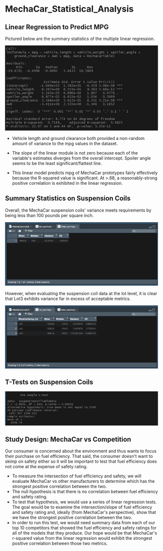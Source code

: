 # MechaCar_Statistical_Analysis

## Linear Regression to Predict MPG

Pictured below are the summary statistics of the multiple linear regression.

![Linear Regression Summary](/Linear_Regression_Summary.png)

- Vehicle length and ground clearance both provided a non-random amount of variance to the mpg values in the dataset.

- The slope of the linear module is not zero because each of the variable's estimates diverges from the overall intercept. Spoiler angle seems to be the least significant/flattest line.

 - This linear model predicts mpg of MechaCar prototypes fairly effectively because the R-squared value is significant. At >.68, a reasonably-strong positive correlation is exhibited in the linear regression.


## Summary Statistics on Suspension Coils

Overall, the MechaCar suspension coils' variance meets requirements by being less than 100 pounds per square inch.

![Total Summary](/total_summary.png)

However, when evaluating the suspension coil data at the lot level, it is clear that Lot3 exhibits variance far in excess of acceptable metrics.

![Lot Summary](/lot_summary.png)


## T-Tests on Suspension Coils

![T-Test All Lots](/ttest_all_lots.png)

## Study Design: MechaCar vs Competition

Our consumer is concerned about the environment and thus wants to focus their purchase on fuel efficiency. That said, the consumer doesn't want to skimp on safety either so it will be important to test that fuel efficiency does not come at the expense of safety rating.
- To measure the intersection of fuel efficiency and safety, we will evaluate MechaCar vs other manufacturers to determine which has the strongest positive correlation between the two.
- The null hypothesis is that there is no correlation between fuel efficiency and safety rating.
- To test that hypothesis, we would use a series of linear regression tests. The goal would be to examine the intersection/slope of fuel efficiency and safety rating and, ideally (from MechaCar's perspective), show that we have the strongest positive correlation between the two.
- In order to run this test, we would need summary data from each of our top 10 competitors that showed the fuel efficiency and safety ratings for all of the models that they produce. Our hope would be that MechaCar's r-squared value from the linear regression would exhibit the strongest positive correlation between those two metrics.
